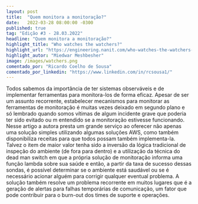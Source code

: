 ```yaml
---
layout: post 
title:  "Quem monitora a monitoração?"
date:   2022-03-28 08:00:00 -0300
published: true
tag: "Edição #3 - 28.03.2022"
headline: "Quem monitora a monitoração?"
highlight_title: "Who watches the watchers?"
highlight_url: "https://engineering.nanit.com/who-watches-the-watchers-1608d29ac3a8"
highlight_autor: "Miedwar Meshbesher"
image: /images/watchers.png
comentado_por: "Ricardo Coelho de Sousa"
comentado_por_linkedin: "https://www.linkedin.com/in/rcsousa1/"
---
```

Todos sabemos da importância de ter sistemas observáveis e de implementar ferramentas para monitora-los de forma eficaz. Apesar de ser um assunto recorrente, estabelecer mecanismos para monitorar as ferramentas de monitoração é muitas vezes deixado em segundo plano e só lembrado quando somos vítimas de algum incidente grave que poderia ter sido evitado ou m entendido se a monitoração estivesse funcionando. Nesse artigo a autora presta um grande serviço ao oferecer não apenas uma solução simples utilizando algumas soluções AWS, como também disponibiliza receitas para que todos possam também implementa-la. Talvez o item de maior valor tenha sido a inversão da lógica tradicional de inspeção do ambiente (de fora para dentro) e a utilização da técnica do dead man switch em que a própria solução de monitoração informa uma função lambda sobre sua saúde e então, a partir da taxa de sucesso dessas sondas, é possível determinar se o ambiente está saudável ou se é necessário acionar alguém para corrigir qualquer eventual problema. A solução também resolve um problema recorrente em muitos lugares que é a geração de alertas para falhas temporárias de comunicação, um fator que pode contribuir para o burn-out dos times de suporte e operações.